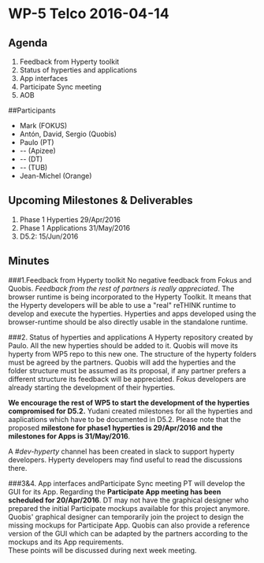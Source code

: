 # WP-5 Telco 2016-04-14

## Agenda

1. Feedback from Hyperty toolkit
2. Status of hyperties and applications
3. App interfaces
4. Participate Sync meeting
5. AOB

##Participants

* Mark (FOKUS)
* Antón, David, Sergio (Quobis)
* Paulo (PT)
* -- (Apizee)
* -- (DT)
* -- (TUB)
* Jean-Michel (Orange)

## Upcoming Milestones & Deliverables
1. Phase 1 Hyperties 29/Apr/2016
2. Phase 1 Applications 31/May/2016
3. D5.2: 15/Jun/2016

## Minutes

###1.Feedback from Hyperty toolkit
No negative feedback from Fokus and Quobis. *Feedback from the rest of partners is really appreciated*.
The browser runtime is being incorporated to the Hyperty Toolkit. It means that the Hyperty developers will be able to use a "real" reTHINK runtime to develop and execute the hyperties.
Hyperties and apps developed using the browser-runtime should be also directly usable in the standalone runtime.

###2. Status of hyperties and applications
A Hyperty repository created by Paulo. All the new hyperties should be added to it. Quobis will move its hyperty from WP5 repo to this new one. 
The structure of the hyperty folders must be agreed by the partners. Quobis will add the hyperties and the folder structure must be assumed as its proposal, if any partner prefers a different structure its feedback will be appreciated.
Fokus developers are already starting the development of their hyperties.

__We encourage the rest of WP5 to start the development of the hyperties compromised for D5.2.__
Yudani created milestones for all the hyperties and aaplications which have to be documented in D5.2. Please note that the proposed __milestone for phase1 hyperties 
is 29/Apr/2016 and the milestones for Apps is 31/May/2016__.

A *#dev-hyperty* channel has been created in slack to support hyperty developers. Hyperty developers may find useful to read the discussions there.

###3&4. App interfaces andParticipate Sync meeting
PT will develop the GUI for its App. Regarding the __Participate App meeting has been scheduled for 20/Apr/2016__. DT may not have the graphical designer who prepared the initial Participate mockups available for this project anymore. Quobis' graphical designer can temporarily join the project to design the missing mockups for Participate App. Quobis can also provide a reference version of the GUI which can be adapted by the partners according to the mockups and its App requirements.  
These points will be discussed during next week meeting.

